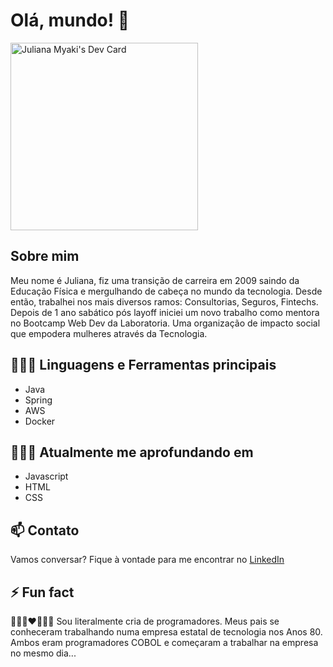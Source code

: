 # Olá, mundo! 👋

<a href="https://app.daily.dev/myakiju"><img src="https://api.daily.dev/devcards/a542fa2f938d4d9c832b1f3ad27aa082.png?r=veo" width="300" alt="Juliana Myaki's Dev Card"/></a>

<!-- <img height="180em" src="https://github-readme-stats.vercel.app/api?username=myakiju&show_icons=true&theme=tokyonight"/> <img height="180em" src="https://github-readme-stats.vercel.app/api/top-langs/?username=myakiju&layout=compact&theme=tokyonight"/> -->

## Sobre mim

Meu nome é Juliana, fiz uma transição de carreira em 2009 saindo da Educação Física e mergulhando de cabeça no mundo da tecnologia. Desde então, trabalhei nos mais diversos ramos: Consultorias, Seguros, Fintechs. Depois de 1 ano sabático pós layoff iniciei um novo trabalho como mentora no Bootcamp Web Dev da Laboratoria. Uma organização de impacto social que empodera mulheres através da Tecnologia.

## 👩🏻‍💻 Linguagens e Ferramentas principais
- Java
- Spring
- AWS
- Docker

## 👩🏻‍🎓 Atualmente me aprofundando em
- Javascript
- HTML
- CSS


## 📫 Contato
Vamos conversar? Fique à vontade para me encontrar no [LinkedIn](https://www.linkedin.com/in/myakiju/)

## ⚡ Fun fact
👩🏻‍💻❤️👨🏻‍💻 Sou literalmente cria de programadores. Meus pais se conheceram trabalhando numa empresa estatal de tecnologia nos Anos 80. Ambos eram programadores COBOL e começaram a trabalhar na empresa no mesmo dia...


<!--
**myakiju/myakiju** is a ✨ _special_ ✨ repository because its `README.md` (this file) appears on your GitHub profile.

Here are some ideas to get you started:

- 🔭 I’m currently working on ...
- 🌱 I’m currently learning ...
- 👯 I’m looking to collaborate on ...
- 🤔 I’m looking for help with ...
- 💬 Ask me about ...
- 📫 How to reach me: ...
- 😄 Pronouns: ...
- ⚡ Fun fact: ...
-->
